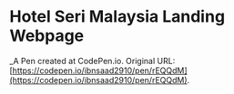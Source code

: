 # Hotel Seri Malaysia Landing Webpage
 _A Pen created at CodePen.io. Original URL: [https://codepen.io/ibnsaad2910/pen/rEQQdM](https://codepen.io/ibnsaad2910/pen/rEQQdM).

 